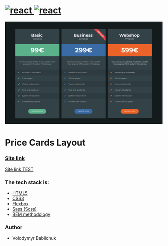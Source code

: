 # <span align="left"> <a href="https://reactjs.org/" target="_blank" rel="noreferrer"> <img src="https://cdn.jsdelivr.net/gh/devicons/devicon@latest/icons/html5/html5-original.svg" alt="react" width="50" height="50"/> </a> </a> <a href="https://reactjs.org/" target="_blank" rel="noreferrer"> <img src="https://cdn.jsdelivr.net/gh/devicons/devicon@latest/icons/css3/css3-original.svg" alt="react" width="50" height="50"/> </a> </span>
![Alt-текст](./images/preview.png)

# Price Cards Layout

### [Site link](https://vovababiichuk.github.io/Price-cards-layout-Grom-Code/)
<a href="https://vovababiichuk.github.io/Price-cards-layout-Grom-Code/" target="_blank">Site link TEST</a>

### The tech stack is:

- [HTML5](https://en.wikipedia.org/wiki/HTML5)
- [CSS3](https://en.wikipedia.org/wiki/Cascading_Style_Sheets)
- [Flexbox](https://en.wikipedia.org/wiki/CSS_Flexible_Box_Layout)
- [Sass (Scss)](https://sass-lang.com/)
- [BEM methodology](https://en.bem.info/methodology/)

### Author

- Volodymyr Babiichuk
